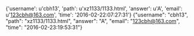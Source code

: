 {'username': u'cbh13', 'path': u'xz1133/1133.html', 'answer': u'A', 'email': u'123cbh@163.com', 'time': '2016-02-22:07:27:31'}
{"username": "cbh13", "path": "xz1133/1133.html", "answer": "A", "email": "123cbh@163.com", "time": "2016-02-23:19:53:31"}
